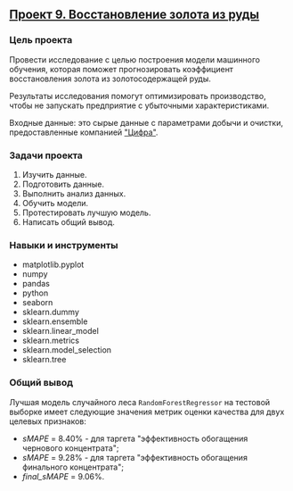 ## [Проект 9. Восстановление золота из руды](09-recovery-of-gold-from-ore--combined-2.ipynb)


### Цель проекта

Провести исследование с целью построения модели машинного обучения, которая поможет прогнозировать коэффициент восстановления золота из золотосодержащей руды.

Результаты исследования помогут оптимизировать производство, чтобы не запускать предприятие с убыточными характеристиками.

Входные данные: это сырые данные с параметрами добычи и очистки, предоставленные компанией ["Цифра"](https://www.zyfra.com/ru/).


### Задачи проекта

1. Изучить данные.
2. Подготовить данные.
3. Выполнить анализ данных.
4. Обучить модели.
5. Протестировать лучшую модель.
6. Написать общий вывод.


### Навыки и инструменты

- matplotlib.pyplot
- numpy
- pandas
- python
- seaborn
- sklearn.dummy
- sklearn.ensemble
- sklearn.linear_model
- sklearn.metrics
- sklearn.model_selection
- sklearn.tree


### Общий вывод

Лучшая модель случайного леса `RandomForestRegressor` на тестовой выборке имеет следующие значения метрик оценки качества для двух целевых признаков:
- *sMAPE* = 8.40% - для таргета "эффективность обогащения чернового концентрата";
- *sMAPE* = 9.28% - для таргета "эффективность обогащения финального концентрата";
- *final_sMAPE* = 9.06%.
